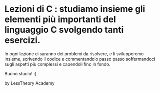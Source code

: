 # Lezioni di C : studiamo insieme gli elementi più importanti del linguaggio C svolgendo tanti esercizi. 

In ogni lezione ci saranno dei problemi da risolvere, e li svilupperemo insieme, scrivendo il codice e commentandolo passo passo soffermandoci sugli aspetti più complessi e capendoli fino in fondo.

Buono studio! :)

by LessTheory Academy
